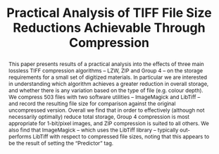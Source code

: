 ---
abstract: This paper presents results of a practical analysis into the effects of
  three main lossless TIFF compression algorithms – LZW, ZIP and Group 4 – on the
  storage requirements for a small set of digitized materials. In particular we are
  interested in understanding which algorithm achieves a greater reduction in overall
  storage, and whether there is any variation based on the type of file (e.g. colour
  depth). We compress 503 files with two software utilities – ImageMagick and LibTiff
  – and record the resulting file size for comparison against the original uncompressed
  version. Overall we find that in order to effectively (although not necessarily
  optimally) reduce total storage, Group 4 compression is most appropriate for 1-bit/pixel
  images, and ZIP compression is suited to all others. We also find that ImageMagick
  – which uses the LibTiff library – typically out-performs LibTiff with respect to
  compressed file sizes, noting that this appears to be the result of setting the
  “Predictor” tag.
creators:
- May, Peter
- Davies, Kevin
date: null
document_url: https://services.phaidra.univie.ac.at/api/object/o:503166/download
grand_parent: iPRES
institutions: []
keywords: []
landing_page_url: https://phaidra.univie.ac.at/o:503166
language: eng
layout: publication
license: CC BY-NC-SA 3.0 AT
notes_url: null
parent: iPRES 2016
presentation_url: null
publication_type: paper
size: 480166
source_name: iPRES
title: Practical Analysis of TIFF File Size Reductions Achievable Through Compression
year: 2016
---